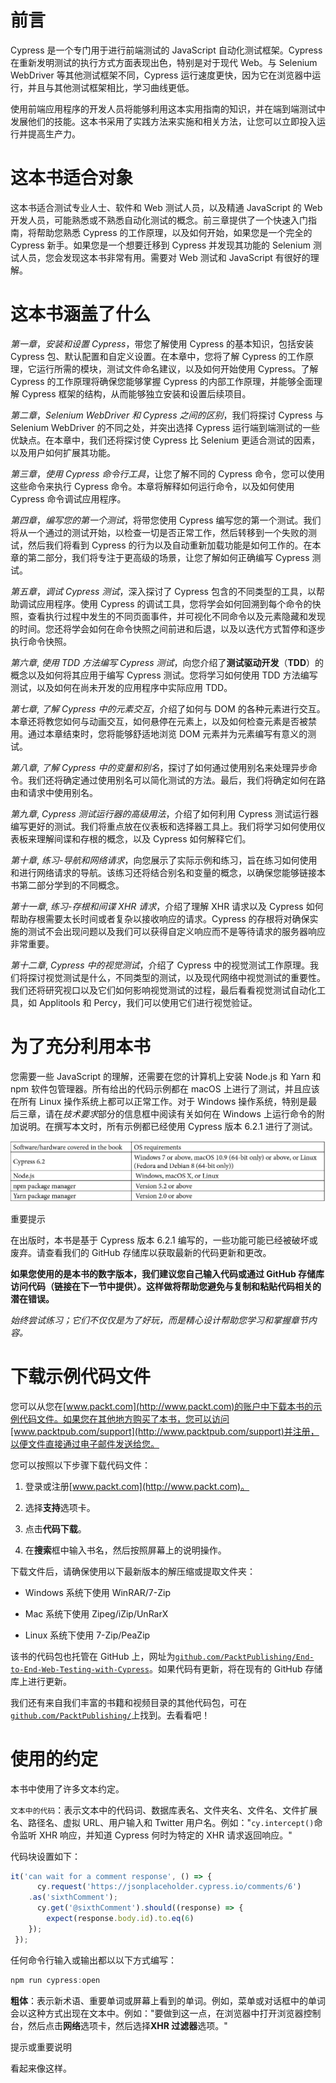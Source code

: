 # 前言

Cypress 是一个专门用于进行前端测试的 JavaScript 自动化测试框架。Cypress 在重新发明测试的执行方式方面表现出色，特别是对于现代 Web。与 Selenium WebDriver 等其他测试框架不同，Cypress 运行速度更快，因为它在浏览器中运行，并且与其他测试框架相比，学习曲线更低。

使用前端应用程序的开发人员将能够利用这本实用指南的知识，并在端到端测试中发展他们的技能。这本书采用了实践方法来实施和相关方法，让您可以立即投入运行并提高生产力。

# 这本书适合对象

这本书适合测试专业人士、软件和 Web 测试人员，以及精通 JavaScript 的 Web 开发人员，可能熟悉或不熟悉自动化测试的概念。前三章提供了一个快速入门指南，将帮助您熟悉 Cypress 的工作原理，以及如何开始，如果您是一个完全的 Cypress 新手。如果您是一个想要迁移到 Cypress 并发现其功能的 Selenium 测试人员，您会发现这本书非常有用。需要对 Web 测试和 JavaScript 有很好的理解。

# 这本书涵盖了什么

*第一章*，*安装和设置 Cypress*，带您了解使用 Cypress 的基本知识，包括安装 Cypress 包、默认配置和自定义设置。在本章中，您将了解 Cypress 的工作原理，它运行所需的模块，测试文件命名建议，以及如何开始使用 Cypress。了解 Cypress 的工作原理将确保您能够掌握 Cypress 的内部工作原理，并能够全面理解 Cypress 框架的结构，从而能够独立安装和设置后续项目。

*第二章*，*Selenium WebDriver 和 Cypress 之间的区别*，我们将探讨 Cypress 与 Selenium WebDriver 的不同之处，并突出选择 Cypress 运行端到端测试的一些优缺点。在本章中，我们还将探讨使 Cypress 比 Selenium 更适合测试的因素，以及用户如何扩展其功能。

*第三章*，*使用 Cypress 命令行工具*，让您了解不同的 Cypress 命令，您可以使用这些命令来执行 Cypress 命令。本章将解释如何运行命令，以及如何使用 Cypress 命令调试应用程序。

*第四章*，*编写您的第一个测试*，将带您使用 Cypress 编写您的第一个测试。我们将从一个通过的测试开始，以检查一切是否正常工作，然后转移到一个失败的测试，然后我们将看到 Cypress 的行为以及自动重新加载功能是如何工作的。在本章的第二部分，我们将专注于更高级的场景，让您了解如何正确编写 Cypress 测试。

*第五章*，*调试 Cypress 测试*，深入探讨了 Cypress 包含的不同类型的工具，以帮助调试应用程序。使用 Cypress 的调试工具，您将学会如何回溯到每个命令的快照，查看执行过程中发生的不同页面事件，并可视化不同命令以及元素隐藏和发现的时间。您还将学会如何在命令快照之间前进和后退，以及以迭代方式暂停和逐步执行命令快照。

*第六章*, *使用 TDD 方法编写 Cypress 测试*，向您介绍了**测试驱动开发**（**TDD**）的概念以及如何将其应用于编写 Cypress 测试。您将学习如何使用 TDD 方法编写测试，以及如何在尚未开发的应用程序中实际应用 TDD。

*第七章*, *了解 Cypress 中的元素交互*，介绍了如何与 DOM 的各种元素进行交互。本章还将教您如何与动画交互，如何悬停在元素上，以及如何检查元素是否被禁用。通过本章结束时，您将能够舒适地浏览 DOM 元素并为元素编写有意义的测试。

*第八章*, *了解 Cypress 中的变量和别名*，探讨了如何通过使用别名来处理异步命令。我们还将确定通过使用别名可以简化测试的方法。最后，我们将确定如何在路由和请求中使用别名。

*第九章*, *Cypress 测试运行器的高级用法*，介绍了如何利用 Cypress 测试运行器编写更好的测试。我们将重点放在仪表板和选择器工具上。我们将学习如何使用仪表板来理解间谍和存根的概念，以及 Cypress 如何解释它们。

*第十章*, *练习-导航和网络请求*，向您展示了实际示例和练习，旨在练习如何使用和进行网络请求的导航。该练习还将结合别名和变量的概念，以确保您能够链接本书第二部分学到的不同概念。

*第十一章*, *练习-存根和间谍 XHR 请求*，介绍了理解 XHR 请求以及 Cypress 如何帮助存根需要太长时间或者复杂以接收响应的请求。Cypress 的存根将对确保实施的测试不会出现问题以及我们可以获得自定义响应而不是等待请求的服务器响应非常重要。

*第十二章*, *Cypress 中的视觉测试*，介绍了 Cypress 中的视觉测试工作原理。我们将探讨视觉测试是什么，不同类型的测试，以及现代网络中视觉测试的重要性。我们还将研究视口以及它们如何影响视觉测试的过程，最后看看视觉测试自动化工具，如 Applitools 和 Percy，我们可以使用它们进行视觉验证。

# 为了充分利用本书

您需要一些 JavaScript 的理解，还需要在您的计算机上安装 Node.js 和 Yarn 和 npm 软件包管理器。所有给出的代码示例都在 macOS 上进行了测试，并且应该在所有 Linux 操作系统上都可以正常工作。对于 Windows 操作系统，特别是最后三章，请在*技术要求*部分的信息框中阅读有关如何在 Windows 上运行命令的附加说明。在撰写本文时，所有示例都已经使用 Cypress 版本 6.2.1 进行了测试。

![](img/B15616_Preface_Table_1_AM.jpg)

重要提示

在出版时，本书是基于 Cypress 版本 6.2.1 编写的，一些功能可能已经被破坏或废弃。请查看我们的 GitHub 存储库以获取最新的代码更新和更改。

**如果您使用的是本书的数字版本，我们建议您自己输入代码或通过 GitHub 存储库访问代码（链接在下一节中提供）。这样做将帮助您避免与复制和粘贴代码相关的潜在错误。**

*始终尝试练习；它们不仅仅是为了好玩，而是精心设计帮助您学习和掌握章节内容。*

# 下载示例代码文件

您可以从您在[www.packt.com](http://www.packt.com)的账户中下载本书的示例代码文件。如果您在其他地方购买了本书，您可以访问[www.packtpub.com/support](http://www.packtpub.com/support)并注册，以便文件直接通过电子邮件发送给您。

您可以按照以下步骤下载代码文件：

1.  登录或注册[www.packt.com](http://www.packt.com)。

1.  选择**支持**选项卡。

1.  点击**代码下载**。

1.  在**搜索**框中输入书名，然后按照屏幕上的说明操作。

下载文件后，请确保使用以下最新版本的解压缩或提取文件夹：

+   Windows 系统下使用 WinRAR/7-Zip

+   Mac 系统下使用 Zipeg/iZip/UnRarX

+   Linux 系统下使用 7-Zip/PeaZip

该书的代码包也托管在 GitHub 上，网址为[`github.com/PacktPublishing/End-to-End-Web-Testing-with-Cypress`](https://github.com/PacktPublishing/End-to-End-Web-Testing-with-Cypress)。如果代码有更新，将在现有的 GitHub 存储库上进行更新。

我们还有来自我们丰富的书籍和视频目录的其他代码包，可在[`github.com/PacktPublishing/`](https://github.com/PacktPublishing/)上找到。去看看吧！

# 使用的约定

本书中使用了许多文本约定。

`文本中的代码`：表示文本中的代码词、数据库表名、文件夹名、文件名、文件扩展名、路径名、虚拟 URL、用户输入和 Twitter 用户名。例如："`cy.intercept()`命令监听 XHR 响应，并知道 Cypress 何时为特定的 XHR 请求返回响应。"

代码块设置如下：

```js
it('can wait for a comment response', () => {
      cy.request('https://jsonplaceholder.cypress.io/comments/6')
    .as('sixthComment');
      cy.get('@sixthComment').should((response) => {
        expect(response.body.id).to.eq(6)
    });
 });
```

任何命令行输入或输出都以以下方式编写：

```js
npm run cypress:open 
```

**粗体**：表示新术语、重要单词或屏幕上看到的单词。例如，菜单或对话框中的单词会以这种方式出现在文本中。例如："要做到这一点，在浏览器中打开浏览器控制台，然后点击**网络**选项卡，然后选择**XHR 过滤器**选项。"

提示或重要说明

看起来像这样。

